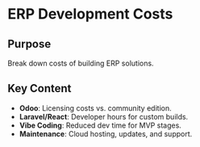 # ERP Development Costs

## Purpose  
Break down costs of building ERP solutions.

## Key Content  
- **Odoo**: Licensing costs vs. community edition.  
- **Laravel/React**: Developer hours for custom builds.  
- **Vibe Coding**: Reduced dev time for MVP stages.  
- **Maintenance**: Cloud hosting, updates, and support.  